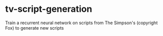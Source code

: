 # tv-script-generation
Train a recurrent neural network on scripts from The Simpson's (copyright Fox) to generate new scripts
